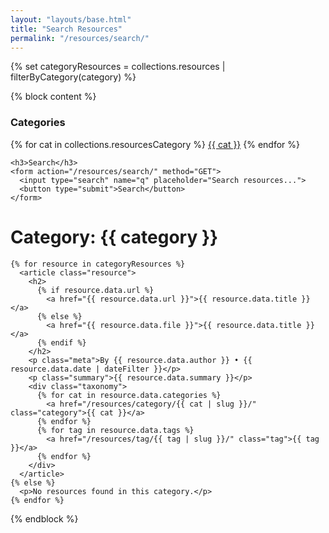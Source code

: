 ```yaml
---
layout: "layouts/base.html"
title: "Search Resources"
permalink: "/resources/search/"
---
```


{% set categoryResources = collections.resources | filterByCategory(category) %}

{% block content %}
<div class="resources-layout">
  <aside class="sidebar">
    <h3>Categories</h3>
    <nav>
      {% for cat in collections.resourcesCategory %}
        <a href="/resources/category/{{ cat | slug }}/" {% if cat == category %}class="current"{% endif %}>{{ cat }}</a>
      {% endfor %}
    </nav>

    <h3>Search</h3>
    <form action="/resources/search/" method="GET">
      <input type="search" name="q" placeholder="Search resources...">
      <button type="submit">Search</button>
    </form>
  </aside>

  <main class="resources-list">
    <h1>Category: {{ category }}</h1>

    {% for resource in categoryResources %}
      <article class="resource">
        <h2>
          {% if resource.data.url %}
            <a href="{{ resource.data.url }}">{{ resource.data.title }}</a>
          {% else %}
            <a href="{{ resource.data.file }}">{{ resource.data.title }}</a>
          {% endif %}
        </h2>
        <p class="meta">By {{ resource.data.author }} • {{ resource.data.date | dateFilter }}</p>
        <p class="summary">{{ resource.data.summary }}</p>
        <div class="taxonomy">
          {% for cat in resource.data.categories %}
            <a href="/resources/category/{{ cat | slug }}/" class="category">{{ cat }}</a>
          {% endfor %}
          {% for tag in resource.data.tags %}
            <a href="/resources/tag/{{ tag | slug }}/" class="tag">{{ tag }}</a>
          {% endfor %}
        </div>
      </article>
    {% else %}
      <p>No resources found in this category.</p>
    {% endfor %}
  </main>
</div>
{% endblock %}